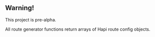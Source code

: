 ## Warning!

This project is pre-alpha.

All route generator functions return arrays of Hapi route config objects.
